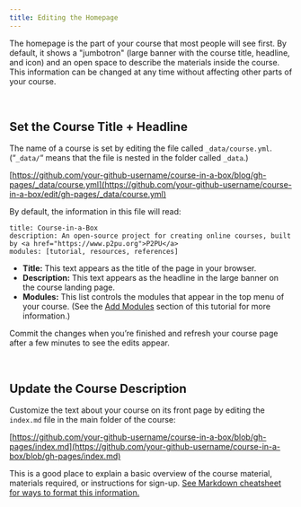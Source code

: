 ```yaml
---
title: Editing the Homepage
---
```


The homepage is the part of your course that most people will see first. By default, it shows a "jumbotron" (large banner with the course title, headline, and icon) and an open space to describe the materials inside the course. This information can be changed at any time without affecting other parts of your course. 

<br>

## Set the Course Title + Headline

The name of a course is set by editing the file called `_data/course.yml`. (“`_data/`“ means that the file is nested in the folder called `_data`.)

[https://github.com/your-github-username/course-in-a-box/blog/gh-pages/_data/course.yml](https://github.com/your-github-username/course-in-a-box/edit/gh-pages/_data/course.yml)

By default, the information in this file will read: 

```
title: Course-in-a-Box
description: An open-source project for creating online courses, built by <a href="https://www.p2pu.org">P2PU</a>
modules: [tutorial, resources, references]
```

- **Title:** This text appears as the title of the page in your browser. 
- **Description:** This text appears as the headline in the large banner on the course landing page.
- **Modules:** This list controls the modules that appear in the top menu of your course. (See the [Add Modules](/modules/content/modules/) section of this tutorial for more information.)

Commit the changes when you’re finished and refresh your course page after a few minutes to see the edits appear.

<br>

## Update the Course Description

Customize the text about your course on its front page by editing the `index.md` file in the main folder of the course: 

[https://github.com/your-github-username/course-in-a-box/blob/gh-pages/index.md](https://github.com/your-github-username/course-in-a-box/blob/gh-pages/index.md)

This is a good place to explain a basic overview of the course material, materials required, or instructions for sign-up. [See Markdown cheatsheet for ways to format this information.]()

